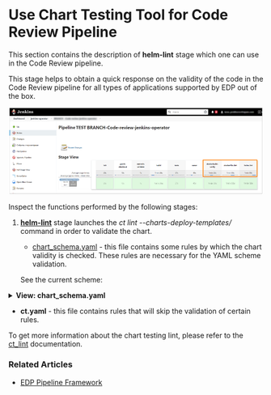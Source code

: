# Use Chart Testing Tool for Code Review Pipeline

This section contains the description of **helm-lint** stage which one can use in the Code Review pipeline.

This stage helps to obtain a quick response on the validity of the code in the Code Review pipeline for all types of applications supported by EDP out of the box.

  ![add_custom_lib2](../assets/user-guide/stages1.png)

Inspect the functions performed by the following stages:

1. [**helm-lint**](https://github.com/helm/chart-testing#chart-testing) stage launches the _ct lint --charts-deploy-templates/_ command in order to validate the chart.

   * [chart_schema.yaml](https://github.com/helm/chart-testing/blob/main/etc/chart_schema.yaml) - this file contains some rules by which the chart validity is checked. These rules are necessary for the YAML scheme validation.

   See the current scheme:

  <details>
  <summary><b>View: chart_schema.yaml</b></summary>

```yaml

name: str()
home: str()
version: str()
type: str()
apiVersion: str()
appVersion: any(str(), num())
description: str()
keywords: list(str(), required=False)
sources: list(str(), required=True)
maintainers: list(include('maintainer'), required=True)
dependencies: list(include('dependency'), required=False)
icon: str(required=False)
engine: str(required=False)
condition: str(required=False)
tags: str(required=False)
deprecated: bool(required=False)
kubeVersion: str(required=False)
annotations: map(str(), str(), required=False)
---
maintainer:
  name: str(required=True)
  email: str(required=False)
  url: str(required=False)
---
dependency:
  name: str()
  version: str()
  repository: str()
  condition: str(required=False)
  tags: list(str(), required=False)
  enabled: bool(required=False)
  import-values: any(list(str()), list(include('import-value')), required=False)
  alias: str(required=False)


```

  </details>

   * **ct.yaml** - this file contains rules that will skip the validation of certain rules.

   To get more information about the chart testing lint, please refer to the [ct_lint](https://github.com/helm/chart-testing/blob/main/doc/ct_lint.md) documentation.


### Related Articles

* [EDP Pipeline Framework](pipeline-framework.md)
